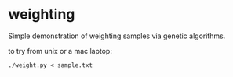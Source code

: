 # weighting
Simple demonstration of weighting samples via genetic algorithms.

to try from unix or a mac laptop:
```
./weight.py < sample.txt
```
